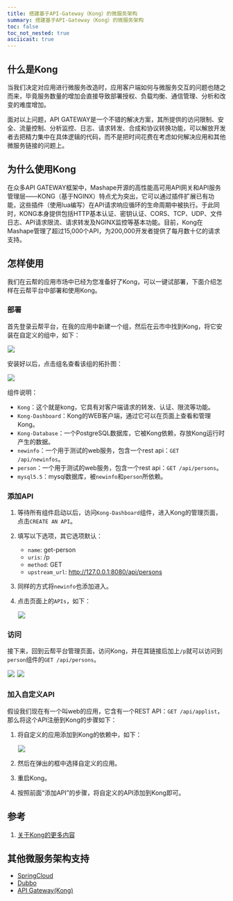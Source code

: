 ```yaml
---
title: 搭建基于API-Gateway（Kong）的微服务架构
summary: 搭建基于API-Gateway（Kong）的微服务架构
toc: false
toc_not_nested: true
asciicast: true
---
```


<div id="toc"></div>

## 什么是Kong
当我们决定对应用进行微服务改造时，应用客户端如何与微服务交互的问题也随之而来，毕竟服务数量的增加会直接导致部署授权、负载均衡、通信管理、分析和改变的难度增加。

面对以上问题，API GATEWAY是一个不错的解决方案，其所提供的访问限制、安全、流量控制、分析监控、日志、请求转发、合成和协议转换功能，可以解放开发者去把精力集中在具体逻辑的代码，而不是把时间花费在考虑如何解决应用和其他微服务链接的问题上。

## 为什么使用Kong
在众多API GATEWAY框架中，Mashape开源的高性能高可用API网关和API服务管理层——KONG（基于NGINX）特点尤为突出，它可以通过插件扩展已有功能，这些插件（使用lua编写）在API请求响应循环的生命周期中被执行。于此同时，KONG本身提供包括HTTP基本认证、密钥认证、CORS、TCP、UDP、文件日志、API请求限流、请求转发及NGINX监控等基本功能。目前，Kong在Mashape管理了超过15,000个API，为200,000开发者提供了每月数十亿的请求支持。

## 怎样使用
我们在云帮的应用市场中已经为您准备好了Kong，可以一键试部署，下面介绍怎样在云帮平台中部署和使用Kong。

### 部署
首先登录云帮平台，在我的应用中新建一个组，然后在云市中找到Kong，将它安装在自定义的组中，如下：

<img src="https://static.goodrain.com/images/docs/3.6/basic-operation/advanced-operation/install-kong.png" style="border:1px solid #eee;max-width:100%" />

安装好以后，点击组名查看该组的拓扑图：

<img src="https://static.goodrain.com/images/docs/3.6/basic-operation/advanced-operation/installed-kong.png" style="border:1px solid #eee;max-width:100%" />

组件说明：
* `Kong`：这个就是kong，它具有对客户端请求的转发、认证、限流等功能。
* `Kong-Dashboard`：Kong的WEB客户端，通过它可以在页面上查看和管理Kong。
* `Kong-Database`：一个PostgreSQL数据库，它被Kong依赖，存放Kong运行时产生的数据。
* `newinfo`：一个用于测试的web服务，包含一个rest api：`GET /api/newinfos`。
* `person`：一个用于测试的web服务，包含一个rest api：`GET /api/persons`。
* `mysql5.5`：mysql数据库，被`newinfo`和`person`所依赖。

### 添加API
1. 等待所有组件启动以后，访问`Kong-Dashboard`组件，进入Kong的管理页面，点击`CREATE AN API`。
1. 填写以下选项，其它选项默认：
   * `name`: get-person
   * `uris`: /p
   * `method`: GET
   * `upstream_url`: http://127.0.0.1:8080/api/persons
1. 同样的方式将`newinfo`也添加进入。
1. 点击页面上的`APIs`，如下：
    
    <img src="https://static.goodrain.com/images/docs/3.6/basic-operation/advanced-operation/apis-kong.png" style="border:1px solid #eee;max-width:100%" />

### 访问
接下来，回到云帮平台管理页面，访问Kong，并在其链接后加上`/p`就可以访问到`person`组件的`GET /api/persons`。

<img src="https://static.goodrain.com/images/docs/3.6/basic-operation/advanced-operation/access-kong.png" style="border:1px solid #eee;max-width:100%" />

<img src="https://static.goodrain.com/images/docs/3.6/basic-operation/advanced-operation/accessed-api.png" style="border:1px solid #eee;max-width:100%" />

### 加入自定义API
假设我们现在有一个叫web的应用，它含有一个REST API：`GET /api/applist`，那么将这个API注册到Kong的步骤如下：

1. 将自定义的应用添加到Kong的依赖中，如下：
    
    <img src="https://static.goodrain.com/images/docs/3.6/basic-operation/advanced-operation/add-dps.png" style="border:1px solid #eee;max-width:100%" />
1. 然后在弹出的框中选择自定义的应用。
1. 重启Kong。
1. 按照前面“添加API”的步骤，将自定义的API添加到Kong即可。

## 参考
1. [关于Kong的更多内容](https://github.com/cloudframeworks-apigateway/user-guide-apigateway)

## 其他微服务架构支持
- [SpringCloud](https://www.rainbond.com/docs/stable/microservice/spring-cloud/spring-cloud.html)
- [Dubbo](https://www.rainbond.com/docs/stable/microservice/dubbo/dubbo-deploy.html)
- [API Gateway(Kong)](https://www.rainbond.com/docs/stable/microservice/kong/kong.html)